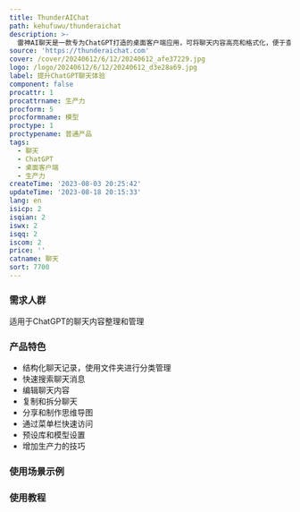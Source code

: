 ```yaml
---
title: ThunderAIChat
path: kehufuwu/thunderaichat
description: >-
  雷神AI聊天是一款专为ChatGPT打造的桌面客户端应用，可将聊天内容高亮和格式化，便于查找和整理。帮助用户提升ChatGPT聊天体验，实现更高效、更有产出的交流。
source: 'https://thunderaichat.com'
cover: /cover/20240612/6/12/20240612_afe37229.jpg
logo: /logo/20240612/6/12/20240612_d3e28a69.jpg
label: 提升ChatGPT聊天体验
component: false
procattr: 1
procattrname: 生产力
procform: 5
procformname: 模型
proctype: 1
proctypename: 普通产品
tags:
  - 聊天
  - ChatGPT
  - 桌面客户端
  - 生产力
createTime: '2023-08-03 20:25:42'
updateTime: '2023-08-18 20:15:33'
lang: en
isicp: 2
isqian: 2
iswx: 2
isqq: 2
iscom: 2
price: ''
catname: 聊天
sort: 7700
---
```




### 需求人群
适用于ChatGPT的聊天内容整理和管理

### 产品特色
- 结构化聊天记录，使用文件夹进行分类管理
- 快速搜索聊天消息
- 编辑聊天内容
- 复制和拆分聊天
- 分享和制作思维导图
- 通过菜单栏快速访问
- 预设库和模型设置
- 增加生产力的技巧

### 使用场景示例


### 使用教程


  
